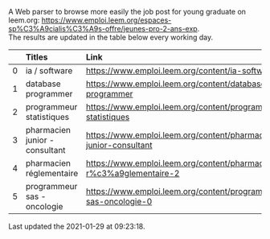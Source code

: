 A Web parser to browse more easily the job post for young graduate on leem.org: https://www.emploi.leem.org/espaces-sp%C3%A9cialis%C3%A9s-offre/jeunes-pro-2-ans-exp.  
The results are updated in the table below every working day.  


|    | Titles                         | Link                                                                |   Department |   Consulted |
|---:|:-------------------------------|:--------------------------------------------------------------------|-------------:|------------:|
|  0 | ia / software                  | https://www.emploi.leem.org/content/ia-software                     |           75 |        1023 |
|  1 | database programmer            | https://www.emploi.leem.org/content/database-programmer             |           92 |        2453 |
|  2 | programmeur statistiques       | https://www.emploi.leem.org/content/programmeur-statistiques        |           92 |        2799 |
|  3 | pharmacien junior - consultant | https://www.emploi.leem.org/content/pharmacien-junior-consultant    |           75 |          49 |
|  4 | pharmacien réglementaire       | https://www.emploi.leem.org/content/pharmacien-r%c3%a9glementaire-2 |           75 |         943 |
|  5 | programmeur sas - oncologie    | https://www.emploi.leem.org/content/programmeur-sas-oncologie-0     |           75 |         845 |
  
Last updated the 2021-01-29 at 09:23:18.
